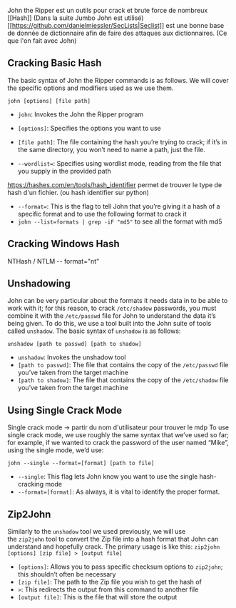 John the Ripper est un outils pour crack et brute force de nombreux [[Hash]]
(Dans la suite Jumbo John est utilisé)
[[https://github.com/danielmiessler/SecLists|Seclist]] est une bonne base de donnée de dictionnaire afin de faire des attaques aux dictionnaires. (Ce que l'on fait avec John)

## Cracking Basic Hash
The basic syntax of John the Ripper commands is as follows. We will cover the specific options and modifiers used as we use them.

`john [options] [file path]`

- `john`: Invokes the John the Ripper program
- `[options]`: Specifies the options you want to use
- `[file path]`: The file containing the hash you’re trying to crack; if it’s in the same directory, you won’t need to name a path, just the file.

- `--wordlist=`: Specifies using wordlist mode, reading from the file that you supply in the provided path

https://hashes.com/en/tools/hash_identifier permet de trouver le type de hash d'un fichier. (ou hash identifier sur python)

- `--format=`: This is the flag to tell John that you’re giving it a hash of a specific format and to use the following format to crack it
- `john --list=formats | grep -iF "md5"` to see all the format with md5 

##  Cracking Windows Hash
NTHash / NTLM
-- format="nt"

## Unshadowing

John can be very particular about the formats it needs data in to be able to work with it; for this reason, to crack `/etc/shadow` passwords, you must combine it with the `/etc/passwd` file for John to understand the data it’s being given. To do this, we use a tool built into the John suite of tools called `unshadow`. The basic syntax of `unshadow` is as follows:

`unshadow [path to passwd] [path to shadow]`

- `unshadow`: Invokes the unshadow tool
- `[path to passwd]`: The file that contains the copy of the `/etc/passwd` file you’ve taken from the target machine
- `[path to shadow]`: The file that contains the copy of the `/etc/shadow` file you’ve taken from the target machine

## Using Single Crack Mode
Single crack mode -> partir du nom d'utilisateur pour trouver le mdp 
To use single crack mode, we use roughly the same syntax that we’ve used so far; for example, if we wanted to crack the password of the user named “Mike”, using the single mode, we’d use:

`john --single --format=[format] [path to file]`

- `--single`: This flag lets John know you want to use the single hash-cracking mode
- `--format=[format]`: As always, it is vital to identify the proper format.

## Zip2John

Similarly to the `unshadow` tool we used previously, we will use the `zip2john` tool to convert the Zip file into a hash format that John can understand and hopefully crack. The primary usage is like this:
`zip2john [options] [zip file] > [output file]`

- `[options]`: Allows you to pass specific checksum options to `zip2john`; this shouldn’t often be necessary
- `[zip file]`: The path to the Zip file you wish to get the hash of
- `>`: This redirects the output from this command to another file
- `[output file]`: This is the file that will store the output